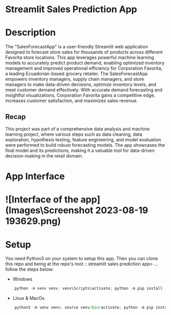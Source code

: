 # Streamlit Sales Prediction App

# Description
The "SalesForecastApp" is a user-friendly Streamlit web application designed to forecast store sales for thousands of products across different Favorita store locations. This app leverages powerful machine learning models to accurately predict product demand, enabling optimized inventory management and improved operational efficiency for Corporation Favorita, a leading Ecuadorian-based grocery retailer.
The SalesForecastApp empowers inventory managers, supply chain managers, and store managers to make data-driven decisions, optimize inventory levels, and meet customer demand effectively. With accurate demand forecasting and insightful visualizations, Corporation Favorita gains a competitive edge, increases customer satisfaction, and maximizes sales revenue.

## Recap
 This project was part of a comprehensive data analysis and machine learning project, where various steps such as data cleaning, data exploration, hypothesis testing, feature engineering, and model evaluation were performed to build robust forecasting models. The app showcases the final model and its predictions, making it a valuable tool for data-driven decision-making in the retail domain.

 # App Interface
 # ![Interface of the app](Images\Screenshot 2023-08-19 193629.png) 

 # Setup
You need Python3 on your system to setup this app. Then you can clone this repo and being at the repo's root :: streamlit sales prediction app> ... follow the steps below:
* Windows
```python
    python -m venv venv; venv\Scripts\activate; python -m pip install -q --upgrade pip; python -m pip install -qr requirements.txt 
`````` 
* Linux & MacOs
```python
    python3 -m venv venv; source venv/bin/activate; python -m pip install -q --upgrade pip; python -m pip install -qr requirements.txt  

``````
 

